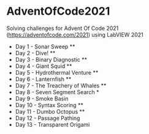 # AdventOfCode2021
Solving challenges for Advent Of Code 2021 (https://adventofcode.com/2021) using LabVIEW 2021

* Day 1 - Sonar Sweep **
* Day 2 - Dive! **
* Day 3 - Binary Diagnostic **
* Day 4 - Giant Squid **
* Day 5 - Hydrothermal Venture **
* Day 6 - Lanternfish **
* Day 7 - The Treachery of Whales **
* Day 8 - Seven Segment Search *
* Day 9 - Smoke Basin
* Day 10 - Syntax Scoring **
* Day 11 - Dumbo Octopus **
* Day 12 - Passage Pathing
* Day 13 - Transparent Origami
